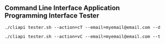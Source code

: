 ## Command Line Interface Application Programming Interface Tester


<pre>
./cliapi_tester.sh --action=cT --email=myemail@email.com --data=PASSWORD
</pre>

<pre>
./cliapi_tester.sh --action=vC --email=myemail@email.com --token=bi8asjxhcur3ahxalia
</pre>
